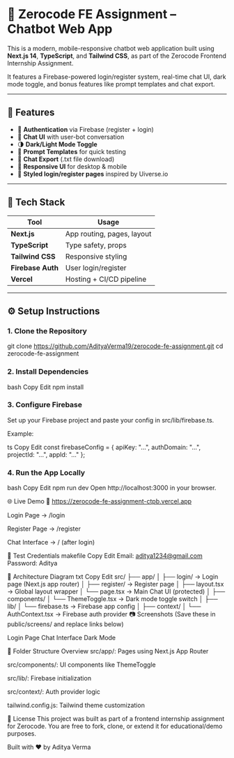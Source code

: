 # 💬 Zerocode FE Assignment – Chatbot Web App

This is a modern, mobile-responsive chatbot web application built using **Next.js 14**, **TypeScript**, and **Tailwind CSS**, as part of the Zerocode Frontend Internship Assignment.

It features a Firebase-powered login/register system, real-time chat UI, dark mode toggle, and bonus features like prompt templates and chat export.

---

## 🚀 Features

- 🔐 **Authentication** via Firebase (register + login)
- 💬 **Chat UI** with user-bot conversation
- 🌗 **Dark/Light Mode Toggle**
- 🧠 **Prompt Templates** for quick testing
- 💾 **Chat Export** (.txt file download)
- 🎯 **Responsive UI** for desktop & mobile
- 🎨 **Styled login/register pages** inspired by Uiverse.io

---

## 🧱 Tech Stack

| Tool       | Usage                      |
|------------|----------------------------|
| **Next.js** | App routing, pages, layout |
| **TypeScript** | Type safety, props        |
| **Tailwind CSS** | Responsive styling     |
| **Firebase Auth** | User login/register  |
| **Vercel** | Hosting + CI/CD pipeline    |

---

## ⚙️ Setup Instructions

### 1. Clone the Repository

git clone https://github.com/AdityaVerma19/zerocode-fe-assignment.git
cd zerocode-fe-assignment

### 2. Install Dependencies
bash
Copy
Edit
npm install

### 3. Configure Firebase
Set up your Firebase project and paste your config in src/lib/firebase.ts.

Example:

ts
Copy
Edit
const firebaseConfig = 
{
  apiKey: "...",
  authDomain: "...",
  projectId: "...",
  appId: "..."
};

### 4. Run the App Locally
bash
Copy
Edit
npm run dev
Open http://localhost:3000 in your browser.

🌐 Live Demo
🔗 https://zerocode-fe-assignment-ctpb.vercel.app

Login Page → /login

Register Page → /register

Chat Interface → / (after login)

🧪 Test Credentials
makefile
Copy
Edit
Email: aditya1234@gmail.com
Password: Aditya


🧠 Architecture Diagram
txt
Copy
Edit
src/
├── app/
│   ├── login/        → Login page (Next.js app router)
│   ├── register/     → Register page
│   ├── layout.tsx    → Global layout wrapper
│   └── page.tsx      → Main Chat UI (protected)
│
├── components/
│   └── ThemeToggle.tsx     → Dark mode toggle switch
│
├── lib/
│   └── firebase.ts         → Firebase app config
│
├── context/
│   └── AuthContext.tsx     → Firebase auth provider
📷 Screenshots
(Save these in public/screens/ and replace links below)

Login Page	Chat Interface	Dark Mode

📂 Folder Structure Overview
src/app/: Pages using Next.js App Router

src/components/: UI components like ThemeToggle

src/lib/: Firebase initialization

src/context/: Auth provider logic

tailwind.config.js: Tailwind theme customization

📄 License
This project was built as part of a frontend internship assignment for Zerocode.
You are free to fork, clone, or extend it for educational/demo purposes.

Built with ❤️ by Aditya Verma
